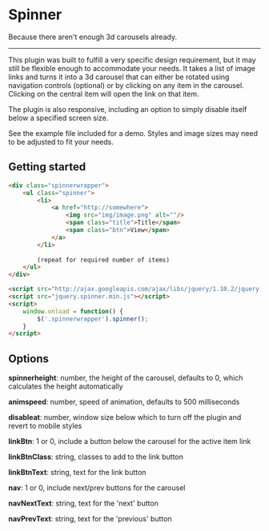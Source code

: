 Spinner
=======

Because there aren't enough 3d carousels already.

---

This plugin was built to fulfill a very specific design requirement, but it may still be flexible enough to accommodate your needs. It takes a list of image links and turns it into a 3d carousel that can either be rotated using navigation controls (optional) or by clicking on any item in the carousel. Clicking on the central item will open the link on that item.

The plugin is also responsive, including an option to simply disable itself below a specified screen size.

See the example file included for a demo. Styles and image sizes may need to be adjusted to fit your needs.

## Getting started

```html
<div class="spinnerwrapper">
    <ul class="spinner">
        <li>
            <a href="http://somewhere">
                <img src="img/image.png" alt=""/>
                <span class="title">Title</span>
                <span class="btn">View</span>
            </a>
        </li>
        
        (repeat for required number of items)
    </ul>
</div>

<script src="http://ajax.googleapis.com/ajax/libs/jquery/1.10.2/jquery.min.js"></script>
<script src="jquery.spinner.min.js"></script>
<script>
    window.onload = function() {
        $('.spinnerwrapper').spinner();
    }
</script>
```

## Options

**spinnerheight**: number, the height of the carousel, defaults to 0, which calculates the height automatically

**animspeed**: number, speed of animation, defaults to 500 milliseconds

**disableat**: number, window size below which to turn off the plugin and revert to mobile styles

**linkBtn**: 1 or 0, include a button below the carousel for the active item link

**linkBtnClass**: string, classes to add to the link button

**linkBtnText**: string, text for the link button

**nav**: 1 or 0, include next/prev buttons for the carousel

**navNextText**: string, text for the 'next' button

**navPrevText**: string, text for the 'previous' button

